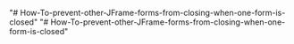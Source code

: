 "# How-To-prevent-other-JFrame-forms-from-closing-when-one-form-is-closed" 
"# How-To-prevent-other-JFrame-forms-from-closing-when-one-form-is-closed" 
